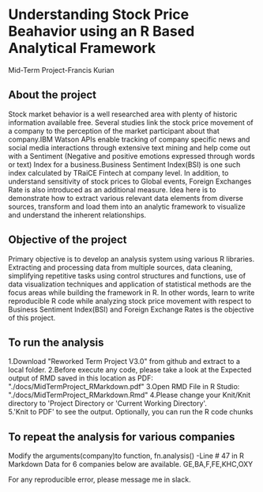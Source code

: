 # Understanding Stock Price Beahavior using an R Based Analytical Framework
Mid-Term Project-Francis Kurian

## About the project
Stock market behavior is a well researched area with plenty of historic information available free. Several studies link the stock price movement of a company to the perception of the market participant about that company.IBM Watson APIs enable tracking of company specific news and social media interactions through extensive text mining and help come out with a Sentiment (Negative and positive emotions expressed through words or text) Index for a business.Business Sentiment Index(BSI) is one such index calculated by TRaiCE Fintech at company level. In addition, to understand  sensitivity of stock prices to Global events, Foreign Exchanges Rate is also introduced as an additional measure.  Idea here is to demonstrate how to extract various relevant data elements from diverse sources, transform and load them into an analytic framework to visualize and understand the inherent relationships.

## Objective of the project

Primary objective is to develop an analysis system using various R libraries. Extracting and processing data from multiple sources, data cleaning, simplifying repetitive tasks using control structures and functions, use of data visualization techniques and application of statistical methods  are the focus areas while building the framework in R. In other words, learn to write reproducible R code while analyzing stock price movement with respect to Business Sentiment Index(BSI) and Foreign Exchange Rates is the objective of this project.

## To run the analysis
1.Download "Reworked Term Project V3.0" from github and extract to a local folder.
2.Before execute any code, please take a look at the Expected output of RMD saved in this location as PDF: "./docs/MidTermProject_RMarkdown.pdf" 
3.Open RMD File in R Studio: "./docs/MidTermProject_RMarkdown.Rmd"
4.Please change your Knit/Knit directory to 'Project Directory or 'Current Working Directory'.  
5.'Knit to PDF' to see the output.  Optionally, you can run the R code chunks 

## To repeat the analysis for various companies
Modify the arguments(company)to function, fn.analysis() -Line # 47 in R Markdown
Data for 6 companies below are available. 
GE,BA,F,FE,KHC,OXY

For any reproducible error, please message me in slack.